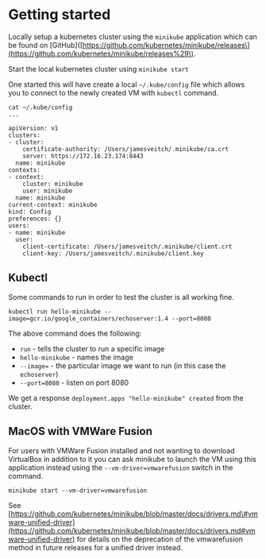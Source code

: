 # Getting started

Locally setup a kubernetes cluster using the `minikube` application which can be found on \[GitHub\]\([https://github.com/kubernetes/minikube/releases\](https://github.com/kubernetes/minikube/releases%29\).

Start the local kubernetes cluster using `minikube start`

One started this will have create a local `~/.kube/config` file which allows you to connect to the newly created VM with `kubectl` command.

```
cat ~/.kube/config
...

apiVersion: v1
clusters:
- cluster:
    certificate-authority: /Users/jamesveitch/.minikube/ca.crt
    server: https://172.16.23.174:8443
  name: minikube
contexts:
- context:
    cluster: minikube
    user: minikube
  name: minikube
current-context: minikube
kind: Config
preferences: {}
users:
- name: minikube
  user:
    client-certificate: /Users/jamesveitch/.minikube/client.crt
    client-key: /Users/jamesveitch/.minikube/client.key
```

## Kubectl

Some commands to run in order to test the cluster is all working fine.

```
kubectl run hello-minikube --image=gcr.io/google_containers/echoserver:1.4 --port=8080
```

The above command does the following:

* `run` - tells the cluster to run a specific image
* `hello-minikube` - names the image
* `--image=` - the particular image we want to run \(in this case the `echoserver`\)
* `--port=8080` - listen on port 8080

We get a response `deployment.apps "hello-minikube" created` from the cluster.

## MacOS with VMWare Fusion

For users with VMWare Fusion installed and not wanting to download VirtualBox in addition to it you can ask minikube to launch the VM using this application instead using the `--vm-driver=vmwarefusion` switch in the command.

```
minikube start --vm-driver=vmwarefusion
```

See [https://github.com/kubernetes/minikube/blob/master/docs/drivers.md\#vmware-unified-driver](https://github.com/kubernetes/minikube/blob/master/docs/drivers.md#vmware-unified-driver) for details on the deprecation of the vmwarefusion method in future releases for a unified driver instead.

